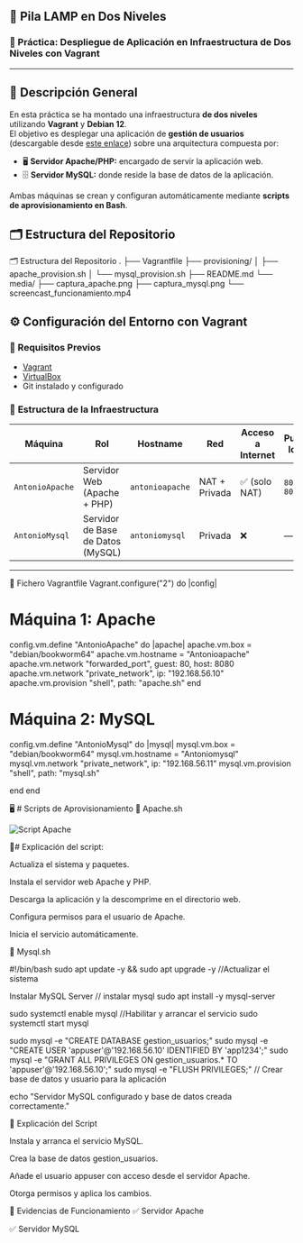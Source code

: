 ## 🧱 **Pila LAMP en Dos Niveles**
### 🚀 Práctica: Despliegue de Aplicación en Infraestructura de Dos Niveles con Vagrant

----

## 📘 **Descripción General**

En esta práctica se ha montado una infraestructura **de dos niveles** utilizando **Vagrant** y **Debian 12**.  
El objetivo es desplegar una aplicación de **gestión de usuarios** (descargable desde [este enlace](https://informatica.iesalbarregas.com/mod/url/view.php?id=4382)) sobre una arquitectura compuesta por:

- 🖥️ **Servidor Apache/PHP:** encargado de servir la aplicación web.  
- 🗄️ **Servidor MySQL:** donde reside la base de datos de la aplicación.

Ambas máquinas se crean y configuran automáticamente mediante **scripts de aprovisionamiento en Bash**.



## 🗂️ **Estructura del Repositorio**


🗂️ Estructura del Repositorio
.
├── Vagrantfile
├── provisioning/
│   ├── apache_provision.sh
│   └── mysql_provision.sh
├── README.md
└── media/
    ├── captura_apache.png
    ├── captura_mysql.png
    └── screencast_funcionamiento.mp4

## ⚙️ **Configuración del Entorno con Vagrant**

### 🔧 Requisitos Previos

- [Vagrant](https://developer.hashicorp.com/vagrant/downloads)  
- [VirtualBox](https://www.virtualbox.org/)  
- Git instalado y configurado  




### 🧩 **Estructura de la Infraestructura**

| Máquina          | Rol                               | Hostname        | Red             | Acceso a Internet | Puerto local |
|------------------|------------------------------------|-----------------|-----------------|------------------|---------------|
| `AntonioApache`  | Servidor Web (Apache + PHP)        | `antonioapache` | NAT + Privada   | ✅ (solo NAT)     | `8080 → 80`   |
| `AntonioMysql`   | Servidor de Base de Datos (MySQL)  | `antoniomysql`  | Privada         | ❌                | —             |

---

🧱 Fichero Vagrantfile
Vagrant.configure("2") do |config|
  # Máquina 1: Apache
  config.vm.define "AntonioApache" do |apache|
    apache.vm.box = "debian/bookworm64"
    apache.vm.hostname = "Antonioapache"
    apache.vm.network "forwarded_port", guest: 80, host: 8080
    apache.vm.network "private_network", ip: "192.168.56.10"
    apache.vm.provision "shell", path: "apache.sh"
  end

  # Máquina 2: MySQL
  config.vm.define "AntonioMysql" do |mysql|
    mysql.vm.box = "debian/bookworm64"
    mysql.vm.hostname = "Antoniomysql"
    mysql.vm.network "private_network", ip: "192.168.56.11"
    mysql.vm.provision "shell", path: "mysql.sh"
   
  end
end

🖥️ # Scripts de Aprovisionamiento
🔹 Apache.sh

![Script Apache](media/Apache.sh.png)


📘# Explicación del script:

Actualiza el sistema y paquetes.

Instala el servidor web Apache y PHP.

Descarga la aplicación y la descomprime en el directorio web.

Configura permisos para el usuario de Apache.

Inicia el servicio automáticamente.

🔹 Mysql.sh

#!/bin/bash
sudo apt update -y && sudo apt upgrade -y //Actualizar el sistema

Instalar MySQL Server                  // instalar mysql
sudo apt install -y mysql-server

sudo systemctl enable mysql //Habilitar y arrancar el servicio
sudo systemctl start mysql

sudo mysql -e "CREATE DATABASE gestion_usuarios;"
sudo mysql -e "CREATE USER 'appuser'@'192.168.56.10' IDENTIFIED BY 'app1234';"
sudo mysql -e "GRANT ALL PRIVILEGES ON gestion_usuarios.* TO 'appuser'@'192.168.56.10';"
sudo mysql -e "FLUSH PRIVILEGES;"  // Crear base de datos y usuario para la aplicación

echo "Servidor MySQL configurado y base de datos creada correctamente."

📘 Explicación del Script

Instala y arranca el servicio MySQL.

Crea la base de datos gestion_usuarios.

Añade el usuario appuser con acceso desde el servidor Apache.

Otorga permisos y aplica los cambios.

📸 Evidencias de Funcionamiento
✅ Servidor Apache

✅ Servidor MySQL

